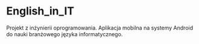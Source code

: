 # English_in_IT
Projekt z inżynierii oprogramowania.
Aplikacja mobilna na systemy Android do nauki branżowego języka informatycznego.
